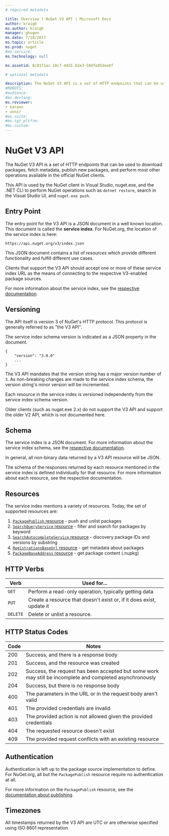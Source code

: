 ```yaml
---
# required metadata 

title: Overview | NuGet V3 API | Microsoft Docs
author: kraigb
ms.author: kraigb
manager: ghogen
ms.date: 7/18/2017
ms.topic: article
ms.prod: nuget
#ms.service:
ms.technology: null

ms.assetid: 8c81f1ac-18c7-44d1-b2e3-584fe85dee6f

# optional metadata

description: The NuGet V3 API is a set of HTTP endpoints that can be used to download packages, fetch metadata, publish new packages, etc.
#ROBOTS:
#audience:
#ms.devlang:
ms.reviewer:
- karann
- unnir
#ms.suite:
#ms.tgt_pltfrm:
#ms.custom:
---
```


# NuGet V3 API

The NuGet V3 API is a set of HTTP endpoints that can be used to download packages, fetch metadata, publish new packages,
and perform most other operations available in the official NuGet clients.

This API is used by the NuGet client in Visual Studio, nuget.exe, and the .NET CLI to perform NuGet operations such as
`dotnet restore`, search in the Visual Studio UI, and `nuget.exe push`.

## Entry Point

The entry point for the V3 API is a JSON document in a well known location. This document is called the **service index**.
For NuGet.org, the location of the service index is here:

```
https://api.nuget.org/v3/index.json
```

This JSON document contains a list of *resources* which provide different functionality and fulfill different
use cases.

Clients that support the V3 API should accept one or more of these service index URL as the means of connecting to the
respective V3-enabled package sources.

For more information about the service index, see the [respective documentation](service-index.md).

## Versioning

The API itself is version 3 of NuGet's HTTP protocol. This protocol is generally referred to as "the V3 API".

The service index schema version is indicated as a JSON property in the document.

```
{
    "version": "3.0.0"
    ...
}
```

The V3 API mandates that the version string has a major version number of `3`. As non-breaking changes are made to the
service index schema, the version string's minor version will be incremented.

Each resource in the service index is versioned independently from the service index schema version.

Older clients (such as nuget.exe 2.x) do not support the V3 API and support the older V2 API, which is not documented
here.

## Schema

The service index is a JSON document. For more information about the service index schema, see the
[respective documentation](service-index.md).

In general, all non-binary data returned by a V3 API resource will be JSON.

The schema of the responses returned by each resource mentioned in the service index is defined individually for that
resource. For more information about each resource, see the respective documentation.

## Resources

The service index mentions a variety of resources. Today, the set of supported resources are:

1. [`PackagePublish` resource](publishing.md) - push and unlist packages
1. [`SearchQueryService` resource](search.md) - filter and search for packages by keyword
1. [`SearchAutocompleteService` resource](autocomplete.md) - discovery package IDs and versions by substring
1. [`RegistrationsBaseUrl` resource](package-metadata.md) - get metadata about packages
1. [`PackageBaseAddress` resource](package-base-address.md) - get package content (.nupkg)

## HTTP Verbs

Verb     | Used for...
-------- | -----------
`GET`    | Perform a read-only operation, typically getting data
`PUT`    | Create a resource that doesn't exist or, if it does exist, update it
`DELETE` | Delete or unlist a resource.

## HTTP Status Codes

Code | Notes
---- | -----
200  | Success, and there is a response body
201  | Success, and the resource was created
202  | Success, the request has been accepted but some work may still be incomplete and completed asynchronously
204  | Success, but there is no response body
400  | The parameters in the URL or in the request body aren't valid
401  | The provided credentials are invalid
403  | The provided action is not allowed given the provided credentials
404  | The requested resource doesn't exist
409  | The provided request conflicts with an existing resource


## Authentication

Authentication is left up to the package source implementation to define. For NuGet.org, all but the `PackagePublish`
resource require no authentication at all.

For more information on the `PackagePublish` resource, see the [documentation about publishing](publishing.md).

## Timezones

All timestamps returned by the V3 API are UTC or are otherwise specified using ISO 8601 representation. 
